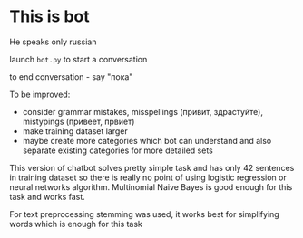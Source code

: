 # This is bot

He speaks only russian

launch `bot.py` to start a conversation

to end conversation - say "пока"


To be improved:
- consider grammar mistakes, misspellings (привит, здрастуйте), mistypings (привеет, првиет)
- make training dataset larger
- maybe create more categories which bot can understand
and also separate existing categories for more detailed sets


This version of chatbot solves pretty simple task and has
only 42 sentences in training dataset so there is really no
point of using logistic regression or neural networks algorithm.
Multinomial Naive Bayes is good enough for this task and works fast.


For text preprocessing stemming was used, it works best
for simplifying words which is enough for this task 